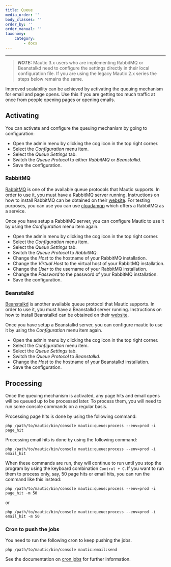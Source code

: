 ```yaml
---
title: Queue
media_order: ''
body_classes: ''
order_by: ''
order_manual: ''
taxonomy:
    category:
        - docs
---
```


-----------

> **_NOTE:_**  Mautic 3.x users who are implementing RabbitMQ or Beanstalkd need to configure the settings directly in their local configuration file. If you are using the legacy Mautic 2.x series the steps below remains the same. 


Improved scalability can be achieved by activating the queuing mechanism for email and page opens.  Use this if you
are getting too much traffic at once from people opening pages or opening emails.

## Activating

You can activate and configure the queuing mechanism by going to configuration:

- Open the admin menu by clicking the cog icon in the top right corner.
- Select the *Configuration* menu item.
- Select the *Queue Settings* tab.
- Switch the *Queue Protocol* to either *RabbitMQ* or *Beanstalkd*.
- Save the configuration.

### RabbitMQ

[RabbitMQ][rabbitMQ] is one of the available queue protocols that Mautic supports.
In order to use it, you must have a RabbitMQ server running.  Instructions on how to install RabbitMQ can be obtained
on their [website][rabbitMQ-website].  For testing purposes, you can use
you can use [cloudamqp][cloudamqp] which offers a RabbitMQ as a service.

Once you have setup a RabbitMQ server, you can configure Mautic to use it by using the *Configuration* menu item again.

- Open the admin menu by clicking the cog icon in the top right corner.
- Select the *Configuration* menu item.
- Select the *Queue Settings* tab.
- Switch the *Queue Protocol* to *RabbitMQ*.
- Change the *Host* to the hostname of your RabbitMQ installation.
- Change the *Virtual Host* to the virtual host of your RabbitMQ installation.
- Change the *User* to the username of your RabbitMQ installation.
- Change the *Password* to the password of your RabbitMQ installation.
- Save the configuration.

### Beanstalkd

[Beanstalkd][beanstalkd] is another available queue protocol that Mautic supports.
In order to use it, you must have a Beanstalkd server running.  Instructions on how to install Beanstalkd can be
obtained on their [website][beanstalkd-website].

Once you have setup a Beanstalkd server, you can configure mautic to use it by using the *Configuration* menu item again.

- Open the admin menu by clicking the cog icon in the top right corner.
- Select the *Configuration* menu item.
- Select the *Queue Settings* tab.
- Switch the *Queue Protocol* to *Beanstalkd*.
- Change the *Host* to the hostname of your Beanstalkd installation.
- Save the configuration.

## Processing

Once the queuing mechanism is activated, any page hits and email opens will be queued up to be processed later.
To process them, you will need to run some console commands on a regular basis.

Processing page hits is done by using the following command:

```
php /path/to/mautic/bin/console mautic:queue:process --env=prod -i page_hit
```

Processing email hits is done by using the following command:

```
php /path/to/mautic/bin/console mautic:queue:process --env=prod -i email_hit
```

When these commands are run, they will continue to run until you stop the program by using the keyboard
combination `Control + C`.  If you want to run them to process only, say, 50 page hits or email hits, you can
run the command like this instead:

```
php /path/to/mautic/bin/console mautic:queue:process --env=prod -i page_hit -m 50
```

or

```
php /path/to/mautic/bin/console mautic:queue:process --env=prod -i email_hit -m 50
```

### Cron to push the jobs
You need to run the following cron to keep pushing the jobs.
```
php /path/to/mautic/bin/console mautic:email:send
```
See the documentation on [cron jobs][cron-jobs] for further information.

[cron-jobs]: </setup/cron-jobs>
[rabbitMQ]: <https://www.rabbitmq.com/features.html>
[rabbitMQ-website]: <http://www.rabbitmq.com/download.html>
[cloudamqp]: <https://www.cloudamqp.com/>
[beanstalkd]: <https://kr.github.io/beanstalkd/>
[beanstalkd-website]: <https://kr.github.io/beanstalkd/download.html>
